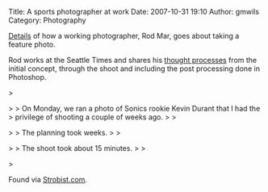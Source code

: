 Title: A sports photographer at work
Date: 2007-10-31 19:10
Author: gmwils
Category: Photography

[Details][] of how a working photographer, Rod Mar, goes about taking a
feature photo.

</p>

Rod works at the Seattle Times and shares his [thought
processes][Details] from the initial concept, through the shoot and
including the post processing done in Photoshop.

</p>

<p>
> </p>
>
> On Monday, we ran a photo of Sonics rookie Kevin Durant that I had the
> privilege of shooting a couple of weeks ago.
>
> </p>
>
> The planning took weeks.
>
> </p>
>
> The shoot took about 15 minutes.
>
> </p>
> <p>

</p>

Found via [Strobist.com][].

</p>

  [Details]: http://blog.seattletimes.nwsource.com/bestseatinthehouse/2007/10/sonics_kevin_durants_big_jump.html
  [Strobist.com]: http://strobist.blogspot.com/2007/10/seattle-times-rod-mar-on-assignment.html
